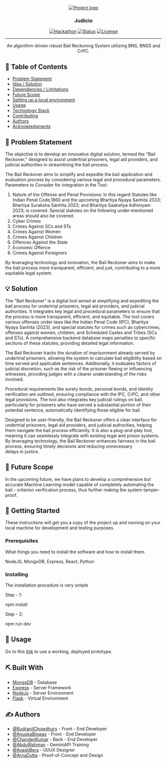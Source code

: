 <p align="center">
  <a href="" rel="noopener">
 <img src="https://i.imgur.com/AZ2iWek.png" alt="Project logo"></a>
</p>
<h3 align="center">Judicio</h3>

<div align="center">

[![Hackathon](https://img.shields.io/badge/hackathon-name-orange.svg)](http://hackathon.url.com)
[![Status](https://img.shields.io/badge/status-active-success.svg)]()
[![License](https://img.shields.io/badge/license-MIT-blue.svg)](LICENSE.md)

</div>

---

<p align="center"> An algorithm-driven robust Bail Reckoning System utilizing BNS, BNSS and CrPC.
    <br> 
</p>

## 📝 Table of Contents

- [Problem Statement](#problem_statement)
- [Idea / Solution](#idea)
- [Dependencies / Limitations](#limitations)
- [Future Scope](#future_scope)
- [Setting up a local environment](#getting_started)
- [Usage](#usage)
- [Technology Stack](#tech_stack)
- [Contributing](../CONTRIBUTING.md)
- [Authors](#authors)
- [Acknowledgments](#acknowledgments)

## 🧐 Problem Statement <a name = "problem_statement"></a>

The objective is to develop an innovative digital solution, termed the "Bail Reckoner," designed to assist undertrial prisoners, legal aid providers, and judicial authorities in streamlining the bail process. 

The Bail Reckoner aims to simplify and expedite the bail application and evaluation process by considering various legal and procedural parameters. 
Parameters to Consider for integration in the Tool: 
1. Nature of the Offense and Penal Provisions: In this regard Statutes like Indian Penal Code,1860 and the upcoming Bhartiya Nyaya Sanhita 2023; Bhartiya Suraksha Sanhita 2023; and Bhartiya Saakshya Adhiniyam 2023; is covered. Special statutes on the following under-mentioned areas should also be covered: 
1. Cyber Crimes 
2. Crimes Against SCs and STs 
3. Crimes Against Women 
4. Crimes Against Children 
5. Offences Against the State 
6. Economic Offence 
7. Crimes Against Foreigners 

By leveraging technology and innovation, the Bail Reckoner aims to make the bail process more transparent, efficient, and just, contributing to a more equitable legal system.

## 💡 Solution <a name = "idea"></a>

The "Bail Reckoner" is a digital tool aimed at simplifying and expediting the bail process for undertrial prisoners, legal aid providers, and judicial authorities. It integrates key legal and procedural parameters to ensure that the process is more transparent, efficient, and equitable. The tool covers various offenses under laws like the Indian Penal Code (IPC), Bhartiya Nyaya Sanhita (2023), and special statutes for crimes such as cybercrimes, offenses against women, children, and Scheduled Castes and Tribes (SCs and STs). A comprehensive backend database maps penalties to specific sections of these statutes, providing detailed legal information.

The Bail Reckoner tracks the duration of imprisonment already served by undertrial prisoners, allowing the system to calculate bail eligibility based on time served and applicable sentences. Additionally, it evaluates factors of judicial discretion, such as the risk of the prisoner fleeing or influencing witnesses, providing judges with a clearer understanding of the risks involved.

Procedural requirements like surety bonds, personal bonds, and identity verification are outlined, ensuring compliance with the IPC, CrPC, and other legal provisions. The tool also integrates key judicial rulings on bail, particularly for prisoners who have served a substantial portion of their potential sentence, automatically identifying those eligible for bail.

Designed to be user-friendly, the Bail Reckoner offers a clear interface for undertrial prisoners, legal aid providers, and judicial authorities, helping them navigate the bail process efficiently. It is also a plug-and-play tool, meaning it can seamlessly integrate with existing legal and prison systems. By leveraging technology, the Bail Reckoner enhances fairness in the bail process, ensuring timely decisions and reducing unnecessary delays in justice.


## 🚀 Future Scope <a name = "future_scope"></a>

In the upcoming future, we have plans to develop a comprehensive but accurate Machine Learning model capable of completely automating the bail - criterion verification process, thus further making the system tamper-proof.

## 🏁 Getting Started <a name = "getting_started"></a>

These instructions will get you a copy of the project up and running on your local machine for development
and testing purposes. 

### Prerequisites

What things you need to install the software and how to install them.


NodeJS, MongoDB, Express, React, Python


### Installing

The installation procedure is very simple

Step - 1:


npm install


Step - 2:


npm run dev


## 🎈 Usage <a name="usage"></a>

Go to this [link](https://judicio.vercel.app/) to use a working, deployed prototype.

## ⛏ Built With <a name = "tech_stack"></a>

- [MongoDB](https://www.mongodb.com/) - Database
- [Express](https://expressjs.com/) - Server Framework
- [NodeJs](https://nodejs.org/en/) - Server Environment
- [Flask](https://flask.palletsprojects.com/en/3.0.x/) - Virtual Environment

## ✍ Authors <a name = "authors"></a>

- [@RudranilChowdhury](https://github.com/Zephyrus2822) - Front - End Developer
- [@AnuskaBiswas](https://github.com/anuska2027biswas) - Front - End Developer
- [@ChandanKumar](https://github.com/Chandan-Kr-dev) - Back - End Developer
- [@AbdulRahman](https://github.com/epsilonstar-02) - GeminiAPI Training
- [@AyashBera](https://github.com/Ayash-Bera) - UI/UX Designer 
- [@ArnaDutta](https://github.com/arnadutta) - Proof-of-Concept and Design

